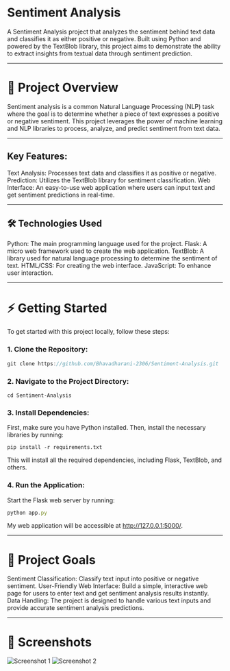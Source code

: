 # **Sentiment Analysis**
A Sentiment Analysis project that analyzes the sentiment behind text data and classifies it as either positive or negative. Built using Python and powered by the TextBlob library, this project aims to demonstrate the ability to extract insights from textual data through sentiment prediction.

---

# **📌 Project Overview**
Sentiment analysis is a common Natural Language Processing (NLP) task where the goal is to determine whether a piece of text expresses a positive or negative sentiment. This project leverages the power of machine learning and NLP libraries to process, analyze, and predict sentiment from text data.

---

## **Key Features:**
Text Analysis: Processes text data and classifies it as positive or negative.
Prediction: Utilizes the TextBlob library for sentiment classification.
Web Interface: An easy-to-use web application where users can input text and get sentiment predictions in real-time.

---

## **🛠️ Technologies Used**
Python: The main programming language used for the project.
Flask: A micro web framework used to create the web application.
TextBlob: A library used for natural language processing to determine the sentiment of text.
HTML/CSS: For creating the web interface.
JavaScript: To enhance user interaction.

---

# **⚡ Getting Started**
To get started with this project locally, follow these steps:

### **1. Clone the Repository:**
```jsx
git clone https://github.com/Bhavadharani-2306/Sentiment-Analysis.git
```

### **2. Navigate to the Project Directory:**
```npm
cd Sentiment-Analysis
```

### **3. Install Dependencies:**
First, make sure you have Python installed. Then, install the necessary libraries by running:
```npm
pip install -r requirements.txt
```
This will install all the required dependencies, including Flask, TextBlob, and others.

### **4. Run the Application:**
Start the Flask web server by running:
```jsx
python app.py
```
My web application will be accessible at http://127.0.0.1:5000/.

---


# **🎯 Project Goals**
Sentiment Classification: Classify text input into positive or negative sentiment.
User-Friendly Web Interface: Build a simple, interactive web page for users to enter text and get sentiment analysis results instantly.
Data Handling: The project is designed to handle various text inputs and provide accurate sentiment analysis predictions.

---


# **📸 Screenshots**
![Screenshot 1](https://github.com/user-attachments/assets/627b1a71-7cca-4b63-9169-8f9a693bd49e)
![Screenshot 2](https://github.com/user-attachments/assets/d487b8f0-64bd-4a1d-932a-5f4d9707d3cf)
